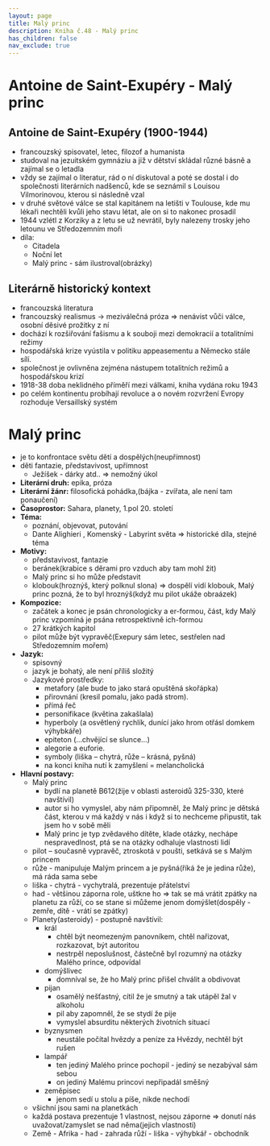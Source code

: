 ```yaml
---
layout: page
title: Malý princ
description: Kniha č.48 - Malý princ
has_children: false
nav_exclude: true
---
```

# Antoine de Saint-Exupéry - Malý princ

## Antoine de Saint-Exupéry (1900-1944)
- francouzský spisovatel, letec, filozof a humanista
- studoval na jezuitském gymnáziu a již v dětství skládal různé básně a zajímal se o letadla
- vždy se zajímal o literatur, rád o ní diskutoval a poté se dostal i do společnosti literárních nadšenců, kde se seznámil s Louisou Vilmorinovou, kterou si následně vzal
- v druhé světové válce se stal kapitánem na letišti v Toulouse, kde mu lékaři nechtěli kvůli jeho stavu létat, ale on si to nakonec prosadil
- 1944 vzlétl z Korziky a z letu se už nevrátil, byly nalezeny trosky jeho letounu ve Středozemním moři
- díla:
    - Citadela
    - Noční let
    - Malý princ - sám ilustroval(obrázky)
    
## Literárně historický kontext
- francouzská literatura
- francouzský realismus -> meziválečná próza => nenávist vůči válce, osobní děsivé prožitky z ní
- dochází k rozšiřování fašismu a k souboji mezi demokracií a totalitními režimy
- hospodářská krize vyústila v politiku appeasementu a Německo stále sílí.
- společnost je ovlivněna zejména nástupem totalitních režimů a hospodářskou krizí
- 1918-38 doba neklidného příměří mezi válkami, kniha vydána roku 1943
- po celém kontinentu probíhají revoluce a o novém rozvržení Evropy rozhoduje Versaillský systém
# Malý princ
- je to konfrontace světu dětí a dospělých(neupřímnost) 
- děti fantazie, představivost, upřímnost
    - Ježíšek - dárky atd.. => nemožný úkol
- **Literární druh:** epika, próza
- **Literární žánr:** filosofická pohádka,(bájka - zvířata, ale není tam ponaučení)
- **Časoprostor:** Sahara, planety, 1.pol 20. století
- **Téma:**
    - poznání, objevovat, putování
    - Dante Alighieri , Komenský - Labyrint světa => historické díla, stejné téma
- **Motivy:**
    - představivost, fantazie
    - beránek(krabice s děrami pro vzduch aby tam mohl žit)
    - Malý princ si ho může představit
    - klobouk(hroznýš, který polknul slona) => dospělí vidí klobouk, Malý princ pozná, že to byl hroznýš(když mu pilot ukáže obraázek)
- **Kompozice:**
    - začátek a konec je psán chronologicky a er-formou, část, kdy Malý princ vzpomíná je
    psána retrospektivně ich-formou
    - 27 krátkých kapitol
    - pilot může být vypravěč(Exepury sám letec, sestřelen nad Středozemním mořem)
- **Jazyk:** 
    - spisovný
    - jazyk je bohatý, ale není příliš složitý
    - Jazykové prostředky:
        - metafory (ale bude to jako stará opuštěná skořápka)
        - přirovnání (kresil pomalu, jako padá strom).
        - přímá řeč
        - personifikace (květina zakašlala)
        - hyperboly (a osvětlený rychlík, dunící jako hrom otřásl domkem výhybkáře)
        - epiteton (…chvějící se slunce…)
        - alegorie a euforie.
        - symboly (liška – chytrá, růže – krásná, pyšná)
        - na konci kniha nutí k zamyšlení = melancholická
- **Hlavní postavy:**
    - Malý princ
        - bydlí na planetě B612(žije v oblasti asteroidů 325-330, které navštívil)
        - autor si ho vymyslel, aby nám připomněl, že Malý princ je dětská část, kterou v má každý v nás i když si to nechceme připustit, tak jsem ho v sobě měli
        - Malý princ je typ zvědavého dítěte, klade otázky, nechápe nespravedlnost, ptá se na otázky odhaluje vlastnosti lidí
    - pilot – současně vypravěč, ztroskotá v poušti, setkává se s Malým princem
    - růže - manipuluje Malým princem a je pyšná(říká že je jedina růže), má ráda sama sebe
    - liška - chytrá - vychytralá, prezentuje přátelství
    - had - většinou záporna role, uštkne ho => tak se má vrátit zpátky na planetu za růží, co se stane si můžeme jenom domýšlet(dospěly - zemře, dítě - vrátí se zpátky)   
    - Planety(asteroidy) - postupně navštívil:
        - král 
            - chtěl být neomezeným panovníkem, chtěl nařizovat, rozkazovat, být autoritou
            - nestrpěl neposlušnost, částečně byl rozumný na otázky Malého prince, odpovídal
        - domýšlivec
            - domníval se, že ho Malý princ přišel chválit a obdivovat
        - pijan
            - osamělý nešťastný, cítil že je smutný a tak utápěl žal v alkoholu
            - pil aby zapomněl, že se stydí že pije 
            - vymyslel absurditu některých životních situací
        - byznysmen
            - neustále počítal hvězdy a peníze za Hvězdy, nechtěl být rušen
        - lampář
            - ten jediný Malého prince pochopil - jediný se nezabýval sám sebou
            - on jediný Malému princovi nepřipadál směšný
        - zeměpisec 
            - jenom sedí u stolu a píše, nikde nechodí
    - všichní jsou sami na planetkách
    - každá postava prezentuje 1 vlastnost, nejsou záporne => donutí nás uvažovat/zamyslet se nad něma(jejich vlastnosti)
    - Země - Afrika - had - zahrada růží - liška - výhybkář - obchodník